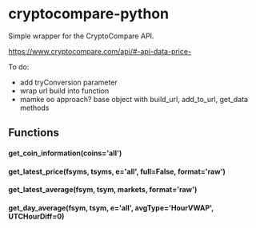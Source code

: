 # cryptocompare-python
Simple wrapper for the CryptoCompare API.

https://www.cryptocompare.com/api/#-api-data-price-

To do:
- add tryConversion parameter
- wrap url build into function
- mamke oo approach? base object with build_url, add_to_url, get_data methods

## Functions

#### get_coin_information(coins='all')

#### get_latest_price(fsyms, tsyms, e='all', full=False, format='raw')

#### get_latest_average(fsym, tsym, markets, format='raw')

#### get_day_average(fsym, tsym, e='all', avgType='HourVWAP', UTCHourDiff=0)
